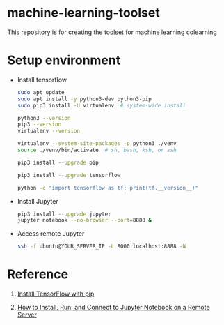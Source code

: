 # machine-learning-toolset

This repository is for creating the toolset for machine learning colearning

# Setup environment

- Install tensorflow
    ``` bash
    sudo apt update
    sudo apt install -y python3-dev python3-pip
    sudo pip3 install -U virtualenv  # system-wide install

    python3 --version
    pip3 --version
    virtualenv --version

    virtualenv --system-site-packages -p python3 ./venv
    source ./venv/bin/activate  # sh, bash, ksh, or zsh

    pip3 install --upgrade pip

    pip3 install --upgrade tensorflow

    python -c "import tensorflow as tf; print(tf.__version__)"

    ```
    
- Install Jupyter

    ``` bash
    pip3 install --upgrade jupyter
    jupyter notebook --no-browser --port=8888 &
    ```

- Access remote Jupyter

    ``` bash
    ssh -f ubuntu@YOUR_SERVER_IP -L 8000:localhost:8888 -N
    ```

# Reference

1. [Install TensorFlow with pip](https://www.tensorflow.org/install/pip)

2. [How to Install, Run, and Connect to Jupyter Notebook on a Remote Server](https://www.digitalocean.com/community/tutorials/how-to-install-run-connect-to-jupyter-notebook-on-remote-server)
